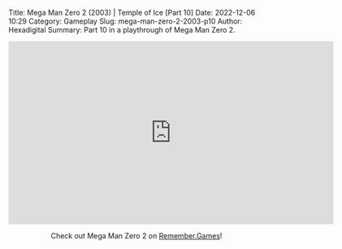 Title: Mega Man Zero 2 (2003) | Temple of Ice [Part 10]
Date: 2022-12-06 10:29
Category: Gameplay
Slug: mega-man-zero-2-2003-p10
Author: Hexadigital
Summary: Part 10 in a playthrough of Mega Man Zero 2.

<center><iframe src="https://www.youtube.com/embed/RmMO9SUI0-8?feature=oembed" allow="accelerometer; autoplay; encrypted-media; gyroscope; picture-in-picture" width="640" height="360" frameborder="0"></iframe>

Check out Mega Man Zero 2 on [Remember.Games](https://remember.games/game/4361/mega-man-zero-2/)!</center>

